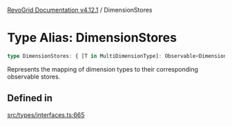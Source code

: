 [RevoGrid Documentation v4.12.1](README.md) / DimensionStores

# Type Alias: DimensionStores

```ts
type DimensionStores: { [T in MultiDimensionType]: Observable<DimensionSettingsState> };
```

Represents the mapping of dimension types to their corresponding observable stores.

## Defined in

[src/types/interfaces.ts:665](https://github.com/revolist/revogrid/blob/d509c0063a76a472726c991b21f1c163442771b4/src/types/interfaces.ts#L665)
